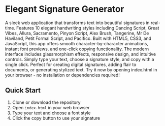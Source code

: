 # Elegant Signature Generator

A sleek web application that transforms text into beautiful signatures in real-time. Features 10 elegant handwriting styles including Dancing Script, Great Vibes, Allura, Sacramento, Pinyon Script, Alex Brush, Tangerine, Mr De Haviland, Petit Formal Script, and Pacifico. Built with HTML5, CSS3, and JavaScript, this app offers smooth character-by-character animations, instant font previews, and one-click copying functionality. The modern interface includes glassmorphism effects, responsive design, and intuitive controls. Simply type your text, choose a signature style, and copy with a single click. Perfect for creating digital signatures, adding flair to documents, or generating stylized text. Try it now by opening index.html in your browser - no installation or dependencies required!

## Quick Start
1. Clone or download the repository
2. Open `index.html` in your web browser
3. Type your text and choose a font style
4. Click the copy button to use your signature



